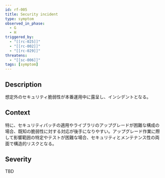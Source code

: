 ```yaml
---
id: rf-005
title: Security incident
type: symptom
observed_in_phase:
  - G
  - H
triggered_by:
  - "[[rc-025]]"
  - "[[rc-002]]"
  - "[[rc-029]]"
threatens:
  - "[[sc-006]]"
tags: [symptom]
---
```


## Description
想定外のセキュリティ脆弱性が本番運用中に露呈し、インシデントとなる。

## Context
特に、セキュリティパッチの適用やライブラリのアップグレードが困難な構成の場合、既知の脆弱性に対する対応が後手になりやすい。アップグレード作業に際して影響範囲の特定やテストが困難な場合、セキュリティとメンテナンス性の両面で構造的リスクとなる。

## Severity
TBD

